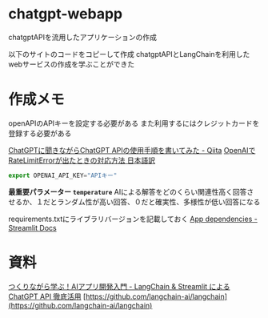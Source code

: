 # chatgpt-webapp
chatgptAPIを流用したアプリケーションの作成　

以下のサイトのコードをコピーして作成
chatgptAPIとLangChainを利用したwebサービスの作成を学ぶことができた


# 作成メモ


openAPIのAPIキーを設定する必要がある
また利用するにはクレジットカードを登録する必要がある

[ChatGPTに聞きながらChatGPT APIの使用手順を書いてみた - Qiita](https://qiita.com/LingmuSajun/items/8ac6b016e0ecc864851e)
[OpenAIでRateLimitErrorが出たときの対応方法 日本語訳](https://zenn.dev/masaki_mori72/scraps/3ad2a70353e9b8)

```jsx
export OPENAI_API_KEY="APIキー"
```

**最重要パラメーター `temperature`**
AIによる解答をどのくらい関連性高く回答させるか、１だとランダム性が高い回答、０だと確実性、多様性が低い回答になる

requirements.txtにライブラリバージョンを記載しておく
[App dependencies - Streamlit Docs](https://docs.streamlit.io/deploy/streamlit-community-cloud/deploy-your-app/app-dependencies)

# 資料
[つくりながら学ぶ！AIアプリ開発入門 - LangChain & Streamlit による ChatGPT API 徹底活用](https://zenn.dev/ml_bear/books/d1f060a3f166a5)
[https://github.com/langchain-ai/langchain](https://github.com/langchain-ai/langchain)
